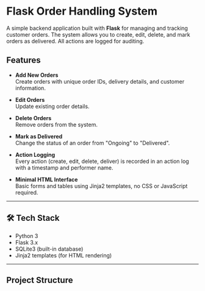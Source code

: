 # Flask Order Handling System

A simple backend application built with **Flask** for managing and tracking customer orders. The system allows you to create, edit, delete, and mark orders as delivered. All actions are logged for auditing.

## Features

- **Add New Orders**  
  Create orders with unique order IDs, delivery details, and customer information.

- **Edit Orders**  
  Update existing order details.

- **Delete Orders**  
  Remove orders from the system.

- **Mark as Delivered**  
  Change the status of an order from "Ongoing" to "Delivered".

- **Action Logging**  
  Every action (create, edit, delete, deliver) is recorded in an action log with a timestamp and performer name.

- **Minimal HTML Interface**  
  Basic forms and tables using Jinja2 templates, no CSS or JavaScript required.

---

## 🛠 Tech Stack

- Python 3
- Flask 3.x
- SQLite3 (built-in database)
- Jinja2 templates (for HTML rendering)

---

## Project Structure

